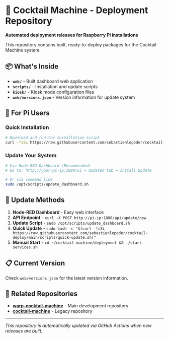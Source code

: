 # 🍹 Cocktail Machine - Deployment Repository

**Automated deployment releases for Raspberry Pi installations**

This repository contains built, ready-to-deploy packages for the Cocktail Machine system.

## 📦 What's Inside

- **`web/`** - Built dashboard web application
- **`scripts/`** - Installation and update scripts  
- **`kiosk/`** - Kiosk mode configuration files
- **`web/versions.json`** - Version information for update system

## 🚀 For Pi Users

### Quick Installation
```bash
# Download and run the installation script
curl -fsSL https://raw.githubusercontent.com/sebastienlepoder/cocktail-deploy/main/scripts/install.sh | bash
```

### Update Your System
```bash
# Via Node-RED Dashboard (Recommended)
# Go to: http://your-pi-ip:1880/ui → Updates tab → Install Update

# Or via command line
sudo /opt/scripts/update_dashboard.sh
```

## 🔄 Update Methods

1. **Node-RED Dashboard** - Easy web interface
2. **API Endpoint** - `curl -X POST http://pi-ip:1880/api/update/now`  
3. **Update Script** - `sudo /opt/scripts/update_dashboard.sh`
4. **Quick Update** - `sudo bash -c "$(curl -fsSL https://raw.githubusercontent.com/sebastienlepoder/cocktail-deploy/main/scripts/quick-update.sh)"`
5. **Manual Start** - `cd ~/cocktail-machine/deployment && ./start-services.sh`

## 📋 Current Version

Check `web/versions.json` for the latest version information.

## 🔗 Related Repositories

- **[warp-cocktail-machine](https://github.com/sebastienlepoder/warp-cocktail-machine)** - Main development repository
- **[cocktail-machine](https://github.com/sebastienlepoder/cocktail-machine)** - Legacy repository

---

*This repository is automatically updated via GitHub Actions when new releases are built.*
